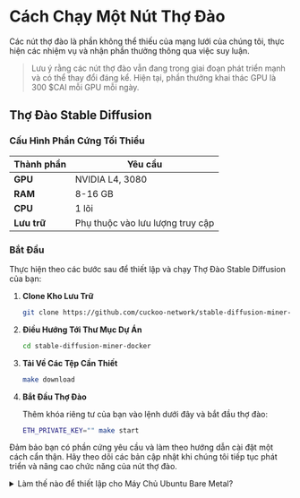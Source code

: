 # Cách Chạy Một Nút Thợ Đào

Các nút thợ đào là phần không thể thiếu của mạng lưới của chúng tôi, thực hiện các nhiệm vụ và nhận phần thưởng thông qua việc suy luận.

> Lưu ý rằng các nút thợ đào vẫn đang trong giai đoạn phát triển mạnh và có thể thay đổi đáng kể. Hiện tại, phần thưởng khai thác GPU là 300 $CAI mỗi GPU mỗi ngày.

## Thợ Đào Stable Diffusion

### Cấu Hình Phần Cứng Tối Thiểu

| Thành phần          | Yêu cầu                    |
|---------------------|----------------------------|
| **GPU**             | NVIDIA L4, 3080            |
| **RAM**             | 8-16 GB                    |
| **CPU**             | 1 lõi                      |
| **Lưu trữ**         | Phụ thuộc vào lưu lượng truy cập |

### Bắt Đầu

Thực hiện theo các bước sau để thiết lập và chạy Thợ Đào Stable Diffusion của bạn:

1. **Clone Kho Lưu Trữ**

    ```sh
    git clone https://github.com/cuckoo-network/stable-diffusion-miner-docker.git
    ```

2. **Điều Hướng Tới Thư Mục Dự Án**

    ```sh
    cd stable-diffusion-miner-docker
    ```

3. **Tải Về Các Tệp Cần Thiết**

    ```sh
    make download
    ```

4. **Bắt Đầu Thợ Đào**

   Thêm khóa riêng tư của bạn vào lệnh dưới đây và bắt đầu thợ đào:

    ```sh
    ETH_PRIVATE_KEY="" make start
    ```

Đảm bảo bạn có phần cứng yêu cầu và làm theo hướng dẫn cài đặt một cách cẩn thận. Hãy theo dõi các bản cập nhật khi chúng tôi tiếp tục phát triển và nâng cao chức năng của nút thợ đào.

<details class="p-4 bg-white rounded-lg shadow hover:bg-gray-50 focus:outline-none focus:ring-2 focus:ring-blue-500">
  <summary class="cursor-pointer text-xl font-semibold">
    Làm thế nào để thiết lập cho Máy Chủ Ubuntu Bare Metal?
  </summary>
  # Máy Chủ Ubuntu Bare Metal

### Cài Đặt Nvidia Container Toolkit

Nếu bạn gặp lỗi sau khi chạy lệnh `make start`:

```text
[+] Running 1/2
 ✔ Container webui-docker-relay-node-1  Running                                                                                                                                             0.0s
 ⠹ Container webui-docker-auto-1        Starting                                                                                                                                            0.3s
Error response from daemon: failed to create task for container: failed to create shim task: OCI runtime create failed: runc create failed: unable to start container process: error during container init: error running hook #0: error running hook: exit status 1, stdout: , stderr: Auto-detected mode as 'legacy'
nvidia-container-cli: initialization error: load library failed: libnvidia-ml.so.1: cannot open shared object file: no such file or directory: unknown
make: *** [Makefile:11: start] Error 1
```

Điều này có nghĩa là Nvidia Container Toolkit chưa được cài đặt. Làm theo [hướng dẫn chính thức để cài đặt toolkit](https://docs.nvidia.com/datacenter/cloud-native/container-toolkit/latest/install-guide.html).

### Cấu Hình Docker Daemon Tùy Chỉnh

Để sử dụng tệp cấu hình tùy chỉnh cho Docker, hãy làm theo các bước sau:

1. **Chuẩn Bị Tệp Cấu Hình Tùy Chỉnh**
   Đảm bảo tệp cấu hình tùy chỉnh của bạn nằm ở `$HOME/.config/docker/daemon.json`.

2. **Chỉnh Sửa Dịch Vụ Docker systemd**
   Nếu tệp `daemon.json` chứa `nvidia` nhưng khi chạy `sudo docker run --rm --runtime=nvidia --gpus all ubuntu nvidia-smi` kết quả là `docker: Error response from daemon: unknown or invalid runtime name: nvidia.`, hãy chỉnh sửa tệp dịch vụ Docker systemd:

1. Tạo một thư mục drop-in systemd cho dịch vụ Docker:
   ```bash
   sudo mkdir -p /etc/systemd/system/docker.service.d
   ```

2. Tạo hoặc chỉnh sửa tệp `override.conf` trong thư mục này:
   ```bash
   sudo nano /etc/systemd/system/docker.service.d/override.conf
   ```

3. Thêm cấu hình sau để chỉ định đường dẫn tệp cấu hình tùy chỉnh:
   ```ini
   [Service]
   ExecStart=
   ExecStart=/usr/bin/dockerd --config-file=/home/your-username/.config/docker/daemon.json
   ```
   Thay `your-username` bằng tên người dùng thực của bạn. Sử dụng đường dẫn đầy đủ thay vì `$HOME`.

3. **Áp Dụng Thay Đổi**
   Tải lại cấu hình systemd và khởi động lại Docker:
   ```bash
   sudo systemctl daemon-reload
   sudo systemctl restart docker
   ```

4. **Xác Minh Cấu Hình**
   Kiểm tra xem Docker có sử dụng cấu hình tùy chỉnh của bạn không:
   ```bash
   sudo docker run --rm --runtime=nvidia --gpus all ubuntu nvidia-smi
   ```

### Khắc Phục Lỗi: Không Thể Khởi Tạo NVML

Nếu bạn gặp lỗi `Failed to initialize NVML: Unknown Error`, hãy làm theo các bước sau:

1. Chỉnh sửa cấu hình runtime của Nvidia container:
   ```bash
   sudo vim /etc/nvidia-container-runtime/config.toml
   ```
   Thay đổi `no-cgroups` thành `false` và lưu tệp.

2. Khởi động lại Docker daemon:
   ```bash
   sudo systemctl restart docker
   ```

3. Kiểm tra cấu hình:
   ```bash
   sudo docker run --rm --runtime=nvidia --gpus all ubuntu nvidia-smi
   ```

</details>

